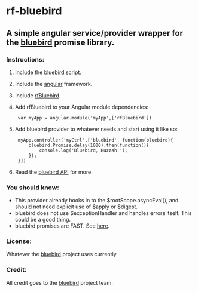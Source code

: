 # rf-bluebird

## A simple angular service/provider wrapper for the [bluebird](https://github.com/petkaantonov/bluebird) promise library.


### Instructions:

1. Include the [bluebird script](https://github.com/petkaantonov/bluebird#browsers).
2. Include the [angular](https://angularjs.org/) framework.
3. Include [rfBluebird](rfBluebird.js).
4. Add rfBluebird to your Angular module dependencies:
    
        var myApp = angular.module('myApp',['rfBluebird'])
5. Add bluebird provider to whatever needs and start using it like so:
       
        myApp.controller('myCtrl',['bluebird', function(bluebird){
            bluebird.Promise.delay(1000).then(function(){
                console.log('Bluebird, Huzzah!');
            });
        }])

6. Read the [bluebird API](https://github.com/petkaantonov/bluebird/blob/master/API.md) for more.
### You should know:
- This provider already hooks in to the $rootScope.asyncEval(), and should not need explicit use of $apply or $digest.
- bluebird does not use $exceptionHandler and handles errors itself. This could be a good thing.
- bluebird promises are FAST. See [here](http://jsperf.com/bluebird-vs-rsvp/).

### License:
Whatever the [bluebird](https://github.com/petkaantonov/bluebird) project uses currently.

### Credit:
All credit goes to the [bluebird](https://github.com/petkaantonov/bluebird) project team. 

       
